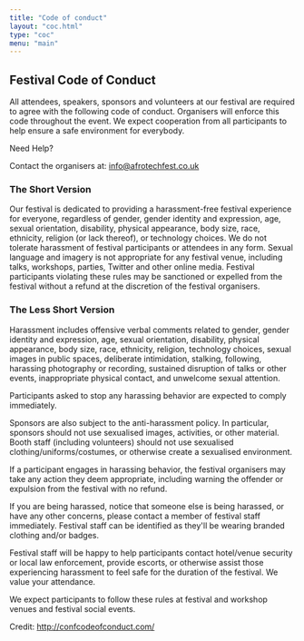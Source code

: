 ```yaml
---
title: "Code of conduct"
layout: "coc.html"
type: "coc"
menu: "main"
---
```



## Festival Code of Conduct

All attendees, speakers, sponsors and volunteers at our festival are required to agree with the following code of conduct. Organisers will enforce this code throughout the event. We expect cooperation from all participants to help ensure a safe environment for everybody.

Need Help?

Contact the organisers at: info@afrotechfest.co.uk


### The Short Version

Our festival is dedicated to providing a harassment-free festival experience for everyone, regardless of gender, gender identity and expression, age, sexual orientation, disability, physical appearance, body size, race, ethnicity, religion (or lack thereof), or technology choices. We do not tolerate harassment of festival participants or attendees in any form. Sexual language and imagery is not appropriate for any festival venue, including talks, workshops, parties, Twitter and other online media. Festival participants violating these rules may be sanctioned or expelled from the festival without a refund at the discretion of the festival organisers.


### The Less Short Version

Harassment includes offensive verbal comments related to gender, gender identity and expression, age, sexual orientation, disability, physical appearance, body size, race, ethnicity, religion, technology choices, sexual images in public spaces, deliberate intimidation, stalking, following, harassing photography or recording, sustained disruption of talks or other events, inappropriate physical contact, and unwelcome sexual attention.

Participants asked to stop any harassing behavior are expected to comply immediately.

Sponsors are also subject to the anti-harassment policy. In particular, sponsors should not use sexualised images, activities, or other material. Booth staff (including volunteers) should not use sexualised clothing/uniforms/costumes, or otherwise create a sexualised environment.

If a participant engages in harassing behavior, the festival organisers may take any action they deem appropriate, including warning the offender or expulsion from the festival with no refund.

If you are being harassed, notice that someone else is being harassed, or have any other concerns, please contact a member of festival staff immediately. Festival staff can be identified as they'll be wearing branded clothing and/or badges.

Festival staff will be happy to help participants contact hotel/venue security or local law enforcement, provide escorts, or otherwise assist those experiencing harassment to feel safe for the duration of the festival. We value your attendance.

We expect participants to follow these rules at festival and workshop venues and festival social events.


Credit: http://confcodeofconduct.com/
